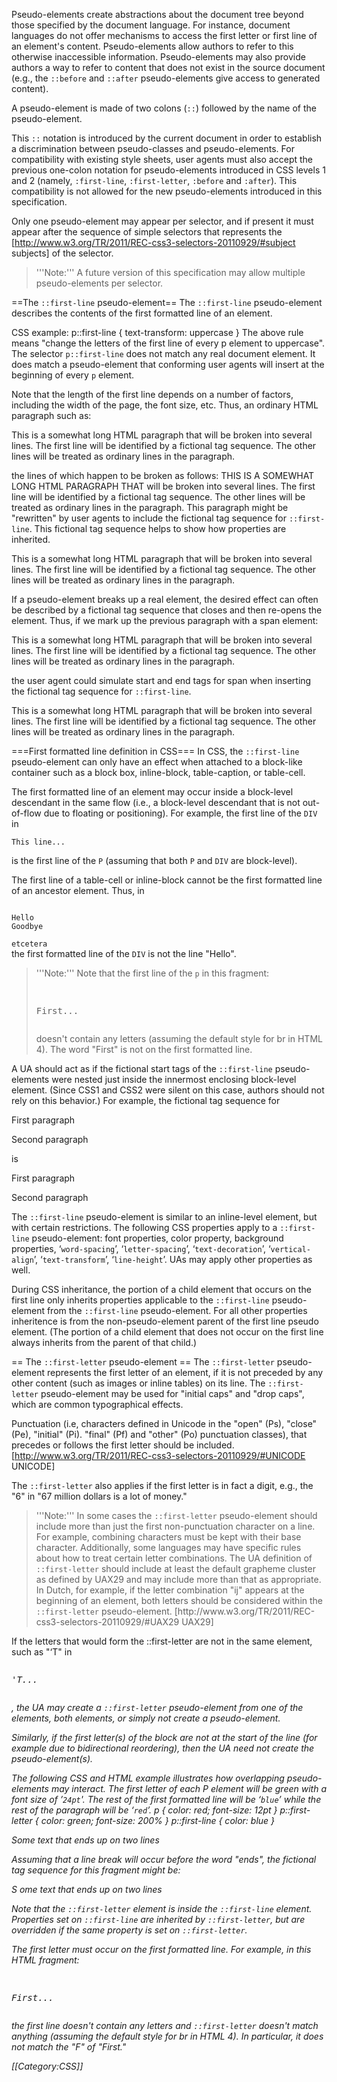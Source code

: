 Pseudo-elements create abstractions about the document tree beyond those specified by the document language. For instance, document languages do not offer mechanisms to access the first letter or first line of an element's content. Pseudo-elements allow authors to refer to this otherwise inaccessible information. Pseudo-elements may also provide authors a way to refer to content that does not exist in the source document (e.g., the <code>::before</code> and <code>::after</code> pseudo-elements give access to generated content).

A pseudo-element is made of two colons (<code>::</code>) followed by the name of the pseudo-element.

This <code>::</code> notation is introduced by the current document in order to establish a discrimination between pseudo-classes and pseudo-elements. For compatibility with existing style sheets, user agents must also accept the previous one-colon notation for pseudo-elements introduced in CSS levels 1 and 2 (namely, <code>:first-line</code>, <code>:first-letter</code>, <code>:before</code> and <code>:after</code>). This compatibility is not allowed for the new pseudo-elements introduced in this specification.

Only one pseudo-element may appear per selector, and if present it must appear after the sequence of simple selectors that represents the [http://www.w3.org/TR/2011/REC-css3-selectors-20110929/#subject subjects] of the selector.
<blockquote>'''Note:''' A future version of this specification may allow multiple pseudo-elements per selector.</blockquote>

==The <code>::first-line</code> pseudo-element==
The <code>::first-line</code> pseudo-element describes the contents of the first formatted line of an element. 

CSS example:
<syntaxhighlight lang="css">
p::first-line { text-transform: uppercase }
</syntaxhighlight>
The above rule means "change the letters of the first line of every p element to uppercase". The selector <code>p::first-line</code> does not match any real document element. It does match a pseudo-element that conforming user agents will insert at the beginning of every <code>p</code> element.

Note that the length of the first line depends on a number of factors, including the width of the page, the font size, etc. Thus, an ordinary HTML paragraph such as:
<syntaxhighlight lang="html5">
<P>This is a somewhat long HTML 
paragraph that will be broken into several 
lines. The first line will be identified
by a fictional tag sequence. The other lines 
will be treated as ordinary lines in the 
paragraph.</P>
</syntaxhighlight>
the lines of which happen to be broken as follows:
<syntaxhighlight lang="html5">
THIS IS A SOMEWHAT LONG HTML PARAGRAPH THAT
will be broken into several lines. The first
line will be identified by a fictional tag 
sequence. The other lines will be treated as 
ordinary lines in the paragraph.
</syntaxhighlight>
This paragraph might be "rewritten" by user agents to include the fictional tag sequence for <code>::first-line</code>. This fictional tag sequence helps to show how properties are inherited.
<syntaxhighlight lang="html5">
<P><P::first-line> This is a somewhat long HTML 
paragraph that </P::first-line> will be broken into several
lines. The first line will be identified 
by a fictional tag sequence. The other lines 
will be treated as ordinary lines in the 
paragraph.</P>
</syntaxhighlight>
If a pseudo-element breaks up a real element, the desired effect can often be described by a fictional tag sequence that closes and then re-opens the element. Thus, if we mark up the previous paragraph with a span element:
<syntaxhighlight lang="html5">
<P><SPAN class="test"> This is a somewhat long HTML
paragraph that will be broken into several
lines.</SPAN> The first line will be identified
by a fictional tag sequence. The other lines 
will be treated as ordinary lines in the 
paragraph.</P>
</syntaxhighlight>
the user agent could simulate start and end tags for span when inserting the fictional tag sequence for <code>::first-line</code>.
<syntaxhighlight lang="html5">
<P><P::first-line><SPAN class="test"> This is a
somewhat long HTML
paragraph that will </SPAN></P::first-line><SPAN class="test"> be
broken into several
lines.</SPAN> The first line will be identified
by a fictional tag sequence. The other lines
will be treated as ordinary lines in the 
paragraph.</P>
</syntaxhighlight>

===First formatted line definition in CSS===
In CSS, the <code>::first-line</code> pseudo-element can only have an effect when attached to a block-like container such as a block box, inline-block, table-caption, or table-cell.

The first formatted line of an element may occur inside a block-level descendant in the same flow (i.e., a block-level descendant that is not out-of-flow due to floating or positioning). For example, the first line of the <code>DIV</code> in <code><DIV><P>This line...</P></DIV></code> is the first line of the <code>P</code> (assuming that both <code>P</code> and <code>DIV</code> are block-level).

The first line of a table-cell or inline-block cannot be the first formatted line of an ancestor element. Thus, in <code><DIV><P STYLE="display: inline-block">Hello<BR>Goodbye</P> etcetera</DIV></code> the first formatted line of the <code>DIV</code> is not the line "Hello".

<blockquote>'''Note:''' Note that the first line of the <code>p</code> in this fragment: <pre><p><br>First...</pre> doesn't contain any letters (assuming the default style for br in HTML 4). The word "First" is not on the first formatted line. </blockquote>

A UA should act as if the fictional start tags of the <code>::first-line</code> pseudo-elements were nested just inside the innermost enclosing block-level element. (Since CSS1 and CSS2 were silent on this case, authors should not rely on this behavior.) For example, the fictional tag sequence for
<syntaxhighlight lang="html5">
<DIV>
  <P>First paragraph</P>
  <P>Second paragraph</P>
</DIV>
</syntaxhighlight>

is
<syntaxhighlight lang="html5">
<DIV>
  <P><DIV::first-line><P::first-line>First paragraph</P::first-line></DIV::first-line></P>
  <P><P::first-line>Second paragraph</P::first-line></P>
</DIV>
</syntaxhighlight>

The <code>::first-line</code> pseudo-element is similar to an inline-level element, but with certain restrictions. The following CSS properties apply to a <code>::first-line</code> pseudo-element: font properties, color property, background properties, ‘<code>word-spacing</code>’, ‘<code>letter-spacing</code>’, ‘<code>text-decoration</code>’, ‘<code>vertical-align</code>’, ‘<code>text-transform</code>’, ‘<code>line-height</code>’. UAs may apply other properties as well.

During CSS inheritance, the portion of a child element that occurs on the first line only inherits properties applicable to the <code>::first-line</code> pseudo-element from the <code>::first-line</code> pseudo-element. For all other properties inheritence is from the non-pseudo-element parent of the first line pseudo element. (The portion of a child element that does not occur on the first line always inherits from the parent of that child.)

== The <code>::first-letter</code> pseudo-element ==
The <code>::first-letter</code> pseudo-element represents the first letter of an element, if it is not preceded by any other content (such as images or inline tables) on its line. The <code>::first-letter</code> pseudo-element may be used for "initial caps" and "drop caps", which are common typographical effects.

Punctuation (i.e, characters defined in Unicode in the "open" (Ps), "close" (Pe), "initial" (Pi). "final" (Pf) and "other" (Po) punctuation classes), that precedes or follows the first letter should be included. [http://www.w3.org/TR/2011/REC-css3-selectors-20110929/#UNICODE UNICODE]

The <code>::first-letter</code> also applies if the first letter is in fact a digit, e.g., the "6" in "67 million dollars is a lot of money."

<blockquote>'''Note:''' In some cases the <code>::first-letter</code> pseudo-element should include more than just the first non-punctuation character on a line. For example, combining characters must be kept with their base character. Additionally, some languages may have specific rules about how to treat certain letter combinations. The UA definition of <code>::first-letter</code> should include at least the default grapheme cluster as defined by UAX29 and may include more than that as appropriate. In Dutch, for example, if the letter combination "ij" appears at the beginning of an element, both letters should be considered within the <code>::first-letter</code> pseudo-element. [http://www.w3.org/TR/2011/REC-css3-selectors-20110929/#UAX29 UAX29]</blockquote>

If the letters that would form the ::first-letter are not in the same element, such as "‘T" in <pre><p>'<em>T...</pre>, the UA may create a <code>::first-letter</code> pseudo-element from one of the elements, both elements, or simply not create a pseudo-element.

Similarly, if the first letter(s) of the block are not at the start of the line (for example due to bidirectional reordering), then the UA need not create the pseudo-element(s).

The following CSS and HTML example illustrates how overlapping pseudo-elements may interact. The first letter of each P element will be green with a font size of ’<code>24pt</code>'. The rest of the first formatted line will be ‘<code>blue</code>’ while the rest of the paragraph will be ‘<code>red</code>’.
<syntaxhighlight lang="css">
p { color: red; font-size: 12pt }
p::first-letter { color: green; font-size: 200% }
p::first-line { color: blue }
</syntaxhighlight>
<syntaxhighlight lang="html5">
<P>Some text that ends up on two lines</P>
</syntaxhighlight>
Assuming that a line break will occur before the word "ends", the fictional tag sequence for this fragment might be:
<syntaxhighlight lang="html5">
<P>
<P::first-line>
<P::first-letter> 
S 
</P::first-letter>ome text that 
</P::first-line> 
ends up on two lines 
</P>
</syntaxhighlight>
Note that the <code>::first-letter</code> element is inside the <code>::first-line</code> element. Properties set on <code>::first-line</code> are inherited by <code>::first-letter</code>, but are overridden if the same property is set on <code>::first-letter</code>.

The first letter must occur on the first formatted line. For example, in this HTML fragment: <pre><p><br>First...</pre> the first line doesn't contain any letters and <code>::first-letter</code> doesn't match anything (assuming the default style for br in HTML 4). In particular, it does not match the "F" of "First."

[[Category:CSS]]